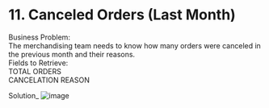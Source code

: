 # 11. Canceled Orders (Last Month)
Business Problem:  
The merchandising team needs to know how many orders were canceled in the previous month and their reasons.  
Fields to Retrieve:  
TOTAL ORDERS  
CANCELATION REASON 

Solution_
![image](https://github.com/user-attachments/assets/3657daed-3e47-41a1-b9fc-830fffa9e757)
